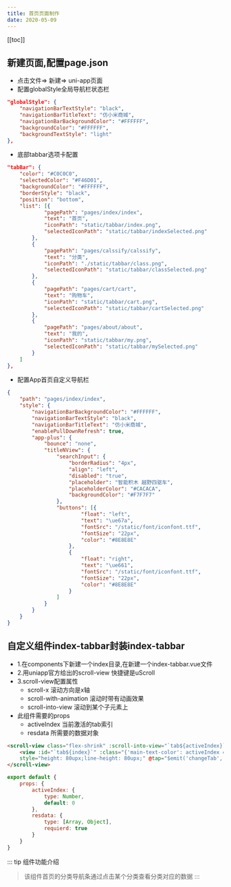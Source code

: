 ```yaml
---
title: 首页页面制作
date: 2020-05-09
---
```


<Boxx />

[[toc]]

新建页面,配置page.json
---
- 点击文件=> 新建=> uni-app页面
- 配置globalStyle全局导航栏状态栏
``` json
"globalStyle": {
    "navigationBarTextStyle": "black",
    "navigationBarTitleText": "仿小米商城",
    "navigationBarBackgroundColor": "#FFFFFF",
    "backgroundColor": "#FFFFFF",
    "backgroundTextStyle": "light"
},
```
- 底部tabbar选项卡配置
``` json
"tabBar": {
    "color": "#C0C0C0",
    "selectedColor": "#F46D01",
    "backgroundColor": "#FFFFFF",
    "borderStyle": "black",
    "position": "bottom",
    "list": [{
            "pagePath": "pages/index/index",
            "text": "首页",
            "iconPath": "static/tabbar/index.png",
            "selectedIconPath": "static/tabbar/indexSelected.png"
        },
        {
            "pagePath": "pages/calssify/calssify",
            "text": "分类",
            "iconPath": "./static/tabbar/class.png",
            "selectedIconPath": "static/tabbar/classSelected.png"
        },
        {
            "pagePath": "pages/cart/cart",
            "text": "购物车",
            "iconPath": "static/tabbar/cart.png",
            "selectedIconPath": "static/tabbar/cartSelected.png"
        },
        {
            "pagePath": "pages/about/about",
            "text": "我的",
            "iconPath": "static/tabbar/my.png",
            "selectedIconPath": "static/tabbar/mySelected.png"
        }
    ]
},
```
- 配置App首页自定义导航栏
``` json
{
    "path": "pages/index/index",
    "style": {
        "navigationBarBackgroundColor": "#FFFFFF",
        "navigationBarTextStyle": "black",
        "navigationBarTitleText": "仿小米商城",
        "enablePullDownRefresh": true,
        "app-plus": {
            "bounce": "none",
            "titleNView": {
                "searchInput": {
                    "borderRadius": "4px",
                    "align": "left",
                    "disabled": "true",
                    "placeholder": "智能积木 越野四驱车",
                    "placeholderColor": "#CACACA",
                    "backgroundColor": "#F7F7F7"
                },
                "buttons": [{
                        "float": "left",
                        "text": "\ue67a",
                        "fontSrc": "/static/font/iconfont.ttf",
                        "fontSize": "22px",
                        "color": "#8E8E8E"
                    },
                    {
                        "float": "right",
                        "text": "\ue661",
                        "fontSrc": "/static/font/iconfont.ttf",
                        "fontSize": "22px",
                        "color": "#8E8E8E"
                    }
                ]
            }
        }
    }
}
```

自定义组件index-tabbar封装<Badge type="warning">index-tabbar</Badge>
---
- 1.在components下新建一个index目录,在新建一个index-tabbar.vue文件
- 2.用uniapp官方给出的scroll-view 快捷键是uScroll
- 3.scroll-view配置属性
    - scroll-x 滚动方向是x轴
    - scroll-with-animation 滚动时带有动画效果
    - scroll-into-view 滚动到某个子元素上
- 此组件需要的props
    - activeIndex 当前激活的tab索引
    - resdata 所需要的数据对象

``` html
<scroll-view class="flex-shrink" :scroll-into-view="`tab${activeIndex}`" scroll-x class="scroll-row border-bottom" scroll-with-animation>
    <view :id="`tab${index}`" :class="{'main-text-color': activeIndex === index}" :key="index" class="scroll-row-item px-3 font-md" v-for="(item, index) in resdata" 
    style="height: 80upx;line-height: 80upx;" @tap="$emit('changeTab', index)">{{item.name}}</view>
</scroll-view>
```
``` js
export default {
    props: {
        activeIndex: {
            type: Number,
            default: 0
        },
        resdata: {
            type: [Array, Object],
            requierd: true
        }
    }
}
```
::: tip 组件功能介绍
> 该组件首页的分类导航条通过点击某个分类查看分类对应的数据
:::

